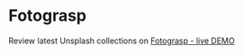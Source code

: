 # Fotograsp

Review latest Unsplash collections on [Fotograsp - live DEMO](https://fotograsp.netlify.com/)
